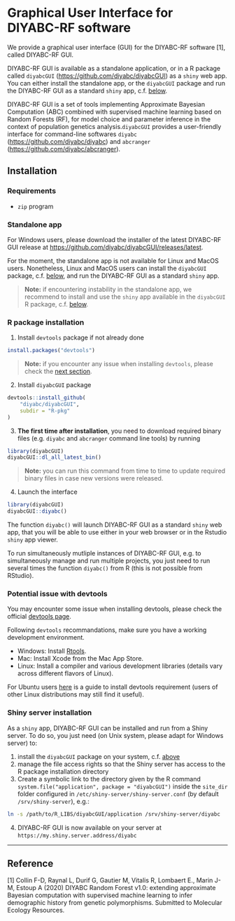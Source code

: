 # Graphical User Interface for DIYABC-RF software 

We provide a graphical user interface (GUI) for the DIYABC-RF software [1], called DIYABC-RF GUI.

DIYABC-RF GUI is available as a standalone application, or in a R package called `diyabcGUI` (<https://github.com/diyabc/diyabcGUI>) as a `shiny` web app. You can either install the standalone app, or the `diyabcGUI` package and run the DIYABC-RF GUI as a standard `shiny` app, c.f. [below](#r-package-installation).

DIYABC-RF GUI is a set of tools implementing Approximate Bayesian 
Computation (ABC) combined with supervised machine learning based on 
Random Forests (RF), for model choice and parameter inference in the context 
of population genetics analysis.`diyabcGUI` provides a user-friendly interface 
for command-line softwares `diyabc` (<https://github.com/diyabc/diyabc>) and 
`abcranger` (<https://github.com/diyabc/abcranger>).

## Installation

### Requirements

- `zip` program

### Standalone app

For Windows users, please download the installer of the latest DIYABC-RF GUI 
release at <https://github.com/diyabc/diyabcGUI/releases/latest>.

For the moment, the standalone app is not available for Linux and MacOS users. 
Nonetheless, Linux and MacOS users can install the `diyabcGUI` package, c.f. 
[below](#r-package-installation), and 
run the DIYABC-RF GUI as a standard `shiny` app.

> **Note:** if encountering instability in the standalone app, we recommend to install and use the `shiny` app available in the `diyabcGUI` R package, c.f. [below](#r-package-installation).


### R package installation

1. Install `devtools` package if not already done
```R
install.packages("devtools")
```

> **Note:** if you encounter any issue when installing `devtools`, please check the [next section](#potential-issue-with-devtools).

2. Install `diyabcGUI` package
```R
devtools::install_github(
    "diyabc/diyabcGUI",
    subdir = "R-pkg"
)
```

3. **The first time after installation**, you need to download required binary files (e.g. `diyabc` and `abcranger` command line tools) by running
```R
library(diyabcGUI)
diyabcGUI::dl_all_latest_bin()
```

> **Note:** you can run this command from time to time to update required binary files in case new versions were released.

4. Launch the interface
```R
library(diyabcGUI)
diyabcGUI::diyabc()
```

The function `diyabc()` will launch DIYABC-RF GUI as a standard `shiny` web app, that you will be able to use either in your web browser or in the Rstudio `shiny` app viewer.

To run simultaneously mutliple instances of DIYABC-RF GUI, e.g. to simultaneously manage and run multiple projects, you just need to run several times the function `diyabc()` from R (this is not possible from RStudio).

### Potential issue with devtools

You may encounter some issue when installing devtools, please check the official 
[devtools page](https://github.com/r-lib/devtools).

Following `devtools` recommandations, make sure you have a working development environment.

- Windows: Install [Rtools](https://cran.r-project.org/bin/windows/Rtools/).
- Mac: Install Xcode from the Mac App Store.
- Linux: Install a compiler and various development libraries (details vary across different flavors of Linux).

For Ubuntu users [here](https://www.digitalocean.com/community/tutorials/how-to-install-r-packages-using-devtools-on-ubuntu-18-04) is a guide to install devtools requirement (users of other Linux distributions may still find it useful).


### Shiny server installation

As a `shiny` app, DIYABC-RF GUI can be installed and run from a Shiny server. To do so, you just need (on Unix system, please adapt for Windows server) to:

1. install the `diyabcGUI` package on your system, c.f. [above](#r-package-installation)
2. manage the file access rights so that the Shiny server has access to the R package installation directory
3. Create a symbolic link to the directory given by the R command `system.file("application", package = "diyabcGUI")` inside the `site_dir` folder configured in `/etc/shiny-server/shiny-server.conf` (by default `/srv/shiny-server`), e.g.:
```bash
ln -s /path/to/R_LIBS/diyabcGUI/application /srv/shiny-server/diyabc
```
4. DIYABC-RF GUI is now available on your server at `https://my.shiny.server.address/diyabc`

---

## Reference

[1] Collin F-D, Raynal L, Durif G, Gautier M, Vitalis R, Lombaert E., Marin J-M, Estoup A (2020) DIYABC Random Forest v1.0: extending approximate Bayesian computation with supervised machine learning to infer demographic history from genetic polymorphisms. Submitted to Molecular Ecology Resources.
